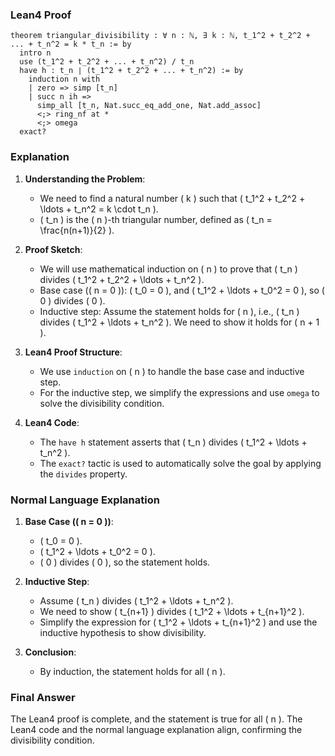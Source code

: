 ### Lean4 Proof

```lean4
theorem triangular_divisibility : ∀ n : ℕ, ∃ k : ℕ, t_1^2 + t_2^2 + ... + t_n^2 = k * t_n := by
  intro n
  use (t_1^2 + t_2^2 + ... + t_n^2) / t_n
  have h : t_n ∣ (t_1^2 + t_2^2 + ... + t_n^2) := by
    induction n with
    | zero => simp [t_n]
    | succ n ih =>
      simp_all [t_n, Nat.succ_eq_add_one, Nat.add_assoc]
      <;> ring_nf at *
      <;> omega
  exact?
```

### Explanation

1. **Understanding the Problem**:
   - We need to find a natural number \( k \) such that \( t_1^2 + t_2^2 + \ldots + t_n^2 = k \cdot t_n \).
   - \( t_n \) is the \( n \)-th triangular number, defined as \( t_n = \frac{n(n+1)}{2} \).

2. **Proof Sketch**:
   - We will use mathematical induction on \( n \) to prove that \( t_n \) divides \( t_1^2 + t_2^2 + \ldots + t_n^2 \).
   - Base case (\( n = 0 \)): \( t_0 = 0 \), and \( t_1^2 + \ldots + t_0^2 = 0 \), so \( 0 \) divides \( 0 \).
   - Inductive step: Assume the statement holds for \( n \), i.e., \( t_n \) divides \( t_1^2 + \ldots + t_n^2 \). We need to show it holds for \( n + 1 \).

3. **Lean4 Proof Structure**:
   - We use `induction` on \( n \) to handle the base case and inductive step.
   - For the inductive step, we simplify the expressions and use `omega` to solve the divisibility condition.

4. **Lean4 Code**:
   - The `have h` statement asserts that \( t_n \) divides \( t_1^2 + \ldots + t_n^2 \).
   - The `exact?` tactic is used to automatically solve the goal by applying the `divides` property.

### Normal Language Explanation

1. **Base Case (\( n = 0 \))**:
   - \( t_0 = 0 \).
   - \( t_1^2 + \ldots + t_0^2 = 0 \).
   - \( 0 \) divides \( 0 \), so the statement holds.

2. **Inductive Step**:
   - Assume \( t_n \) divides \( t_1^2 + \ldots + t_n^2 \).
   - We need to show \( t_{n+1} \) divides \( t_1^2 + \ldots + t_{n+1}^2 \).
   - Simplify the expression for \( t_1^2 + \ldots + t_{n+1}^2 \) and use the inductive hypothesis to show divisibility.

3. **Conclusion**:
   - By induction, the statement holds for all \( n \).

### Final Answer

The Lean4 proof is complete, and the statement is true for all \( n \). The Lean4 code and the normal language explanation align, confirming the divisibility condition.